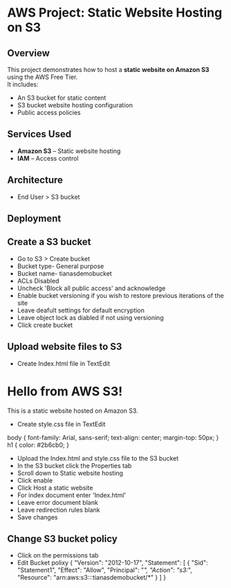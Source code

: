 # AWS Project: Static Website Hosting on S3

## Overview
This project demonstrates how to host a **static website on Amazon S3** using the AWS Free Tier.  
It includes:
- An S3 bucket for static content
- S3 bucket website hosting configuration
- Public access policies

## Services Used
- **Amazon S3** – Static website hosting
- **IAM** – Access control

## Architecture
- End User > S3 bucket

## Deployment 
## Create a S3 bucket
- Go to S3 > Create bucket
- Bucket type- General purpose
- Bucket name- tianasdemobucket
- ACLs Disabled
- Uncheck 'Block all public access' and acknowledge
- Enable bucket versioning if you wish to restore previous iterations of the site
- Leave deafult settings for default encryption
- Leave object lock as diabled if not using versioning
- Click create bucket

## Upload website files to S3
- Create Index.html file in TextEdit

<!DOCTYPE html>
<html>
<head>
  <title>Tiana’s Cool Demo Site</title>
  <link rel="stylesheet" href="style.css">
</head>
<body>
  <h1>Hello from AWS S3!</h1>
  <p>This is a static website hosted on Amazon S3.</p>
</body>
</html>

- Create style.css file in TextEdit

body {
  font-family: Arial, sans-serif;
  text-align: center;
  margin-top: 50px;
}
h1 {
  color: #2b6cb0;
}

- Upload the Index.html and style.css file to the S3 bucket
- In the S3 bucket click the Properties tab
- Scroll down to Static website hosting
- Click enable
- Click Host a static website
- For index document enter 'Index.html'
- Leave error document blank
- Leave redirection rules blank
- Save changes

## Change S3 bucket policy
- Click on the permissions tab
- Edit Bucket polixy
{
    "Version": "2012-10-17",
    "Statement": [
        {
            "Sid": "Statement1",
            "Effect": "Allow",
            "Principal": "*",
            "Action": "s3:*",
            "Resource": "arn:aws:s3:::tianasdemobucket/*"
        }
    ]
}
